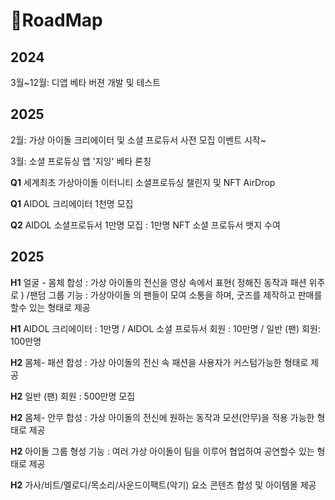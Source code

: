 # RoadMap

## **2024**

3월\~12월: 디앱 베타 버젼 개발 및 테스트&#x20;

## **2025**

2월: 가상 아이돌 크리에이터 및 소셜 프로듀서 사전 모집 이벤트 시작\~&#x20;

3월: 소셜 프로듀싱 앱  '지잉'  베타 론칭

**Q1**  세계최초 가상아이돌 이터니티 소셜프로듀싱 챌린지 및 NFT AirDrop

**Q1**  AIDOL  크리에이터  1천명 모집&#x20;

**Q2** AIDOL 소셜프로듀서 1만명 모집 : 1만명 NFT 소셜 프로듀서 뱃지 수여



## **2025**

**H1** 얼굴 - 몸체 합성 : 가상 아이돌의 전신을 영상 속에서 표현( 정해진 동작과 패션 위주로 ) /팬덤 그룹 기능 : 가상아이돌   의 팬들이  모여 소통을 하며, 굿즈를 제작하고 판매를 할수 있는 형태로 제공    &#x20;

**H1**  AIDOL  크리에이터  : 1만명 / AIDOL 소셜 프로듀서 회원  : 10만명 / 일반 (팬) 회원: 100만명

**H2**  몸체- 패션 합성 : 가상 아이돌의 전신 속 패션을 사용자가 커스텀가능한 형태로 제공

**H2**  일반 (팬) 회원  : 500만명 모집

**H2** 몸체- 안무 합성 : 가상 아이돌의 전신에 원하는 동작과 모션(안무)을 적용 가능한 형태로 제공

**H2** 아이돌 그룹 형성 기능 : 여러 가상 아이돌이 팀을 이루어 협업하여 공연할수 있는 형태로 제공

**H2**  가사/비트/멜로디/목소리/사운드이팩트(악기) 요소 콘텐츠 합성 및  아이템몰 제공



##





